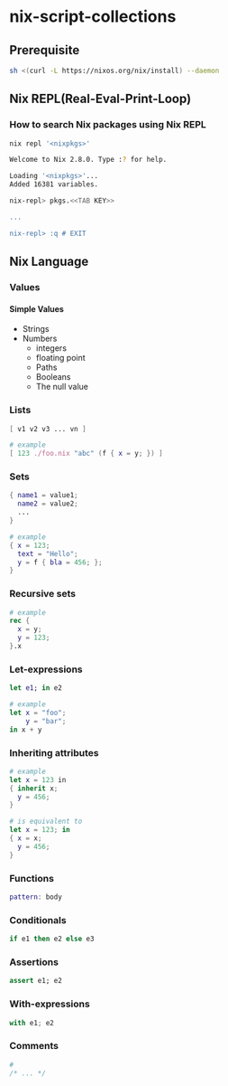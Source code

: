 # nix-script-collections

## Prerequisite

```bash
sh <(curl -L https://nixos.org/nix/install) --daemon
```

## Nix REPL(Real-Eval-Print-Loop)

### How to search Nix packages using Nix REPL

```bash
nix repl '<nixpkgs>'

Welcome to Nix 2.8.0. Type :? for help.

Loading '<nixpkgs>'...
Added 16381 variables.

nix-repl> pkgs.<<TAB KEY>>

...

nix-repl> :q # EXIT
```

## Nix Language

### Values

#### Simple Values

* Strings
* Numbers
  * integers
  * floating point
  * Paths
  * Booleans
  * The null value

### Lists

```nix
[ v1 v2 v3 ... vn ]

```

```nix
# example
[ 123 ./foo.nix "abc" (f { x = y; }) ]
```

### Sets

```nix
{ name1 = value1;
  name2 = value2;
  ...
}
```

```nix
# example
{ x = 123;
  text = "Hello";
  y = f { bla = 456; };
}

```

### Recursive sets

```nix
# example
rec {
  x = y;
  y = 123;
}.x
```

### Let-expressions

```nix
let e1; in e2
```

```nix
# example
let x = "foo";
    y = "bar";
in x + y
```

### Inheriting attributes

```nix
# example
let x = 123 in
{ inherit x;
  y = 456;
}

# is equivalent to
let x = 123; in
{ x = x;
  y = 456;
}
```

### Functions

```nix
pattern: body
```

### Conditionals

```nix
if e1 then e2 else e3
```

### Assertions

```nix
assert e1; e2
```

### With-expressions

```nix
with e1; e2
```

### Comments

```nix
#
/* ... */
```
